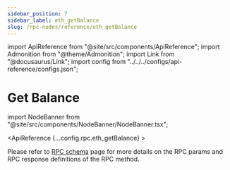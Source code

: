 ```yaml
---
sidebar_position: 7
sidebar_label: eth_getBalance
slug: /rpc-nodes/reference/eth_getBalance
---
```


import ApiReference from "@site/src/components/ApiReference";
import Admonition from "@theme/Admonition";
import Link from "@docusaurus/Link";
import config from "../../../configs/api-reference/configs.json";

# Get Balance

import NodeBanner from "@site/src/components/NodeBanner/NodeBanner.tsx";

<NodeBanner />

<ApiReference {...config.rpc.eth_getBalance} >
<Admonition type="info" title="Note">

<p>
Please refer to <a href="/rpc-nodes/reference/evm-rpc-schema">RPC schema</a> page for more details on the RPC params and RPC response definitions of the RPC method. 
</p>
</Admonition>
</ApiReference>
